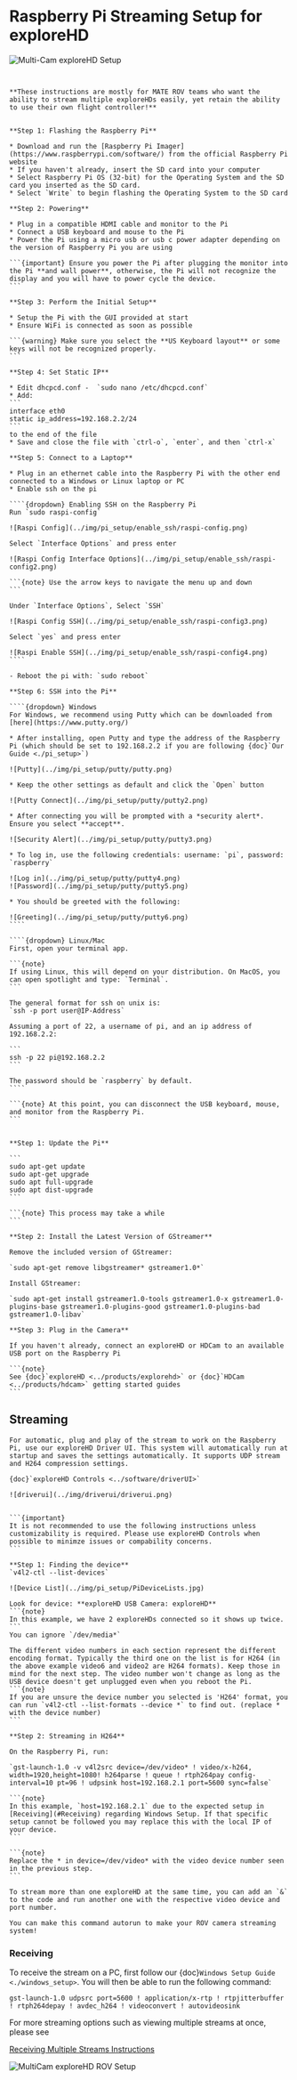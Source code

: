 # Raspberry Pi Streaming Setup for exploreHD

![Multi-Cam exploreHD Setup](../img/explorehd/exploreHD_Connection_Diagram.JPG)

```{note} The following instructions are for if you want to set up streaming from a Raspberry Pi without ArduSub. If you want plug-and-play compatibility we recommend following [this guide](https://www.ardusub.com/quick-start/installing-companion.html) to install ArduSub companion. 


**These instructions are mostly for MATE ROV teams who want the ability to stream multiple exploreHDs easily, yet retain the ability to use their own flight controller!**
```

`````{dropdown} Initial Setup

**Step 1: Flashing the Raspberry Pi**

* Download and run the [Raspberry Pi Imager](https://www.raspberrypi.com/software/) from the official Raspberry Pi website
* If you haven't already, insert the SD card into your computer
* Select Raspberry Pi OS (32-bit) for the Operating System and the SD card you inserted as the SD card.
* Select `Write` to begin flashing the Operating System to the SD card

**Step 2: Powering**

* Plug in a compatible HDMI cable and monitor to the Pi
* Connect a USB keyboard and mouse to the Pi
* Power the Pi using a micro usb or usb c power adapter depending on the version of Raspberry Pi you are using

```{important} Ensure you power the Pi after plugging the monitor into the Pi **and wall power**, otherwise, the Pi will not recognize the display and you will have to power cycle the device.
```

**Step 3: Perform the Initial Setup**

* Setup the Pi with the GUI provided at start
* Ensure WiFi is connected as soon as possible

```{warning} Make sure you select the **US Keyboard layout** or some keys will not be recognized properly.
```

**Step 4: Set Static IP**

* Edit dhcpcd.conf -  `sudo nano /etc/dhcpcd.conf`
* Add:
```
interface eth0
static ip_address=192.168.2.2/24
```
to the end of the file
* Save and close the file with `ctrl-o`, `enter`, and then `ctrl-x`

**Step 5: Connect to a Laptop**

* Plug in an ethernet cable into the Raspberry Pi with the other end connected to a Windows or Linux laptop or PC
* Enable ssh on the pi

````{dropdown} Enabling SSH on the Raspberry Pi
Run `sudo raspi-config`

![Raspi Config](../img/pi_setup/enable_ssh/raspi-config.png)

Select `Interface Options` and press enter

![Raspi Config Interface Options](../img/pi_setup/enable_ssh/raspi-config2.png)

```{note} Use the arrow keys to navigate the menu up and down
```

Under `Interface Options`, Select `SSH`

![Raspi Config SSH](../img/pi_setup/enable_ssh/raspi-config3.png)

Select `yes` and press enter

![Raspi Enable SSH](../img/pi_setup/enable_ssh/raspi-config4.png)
````

- Reboot the pi with: `sudo reboot`

**Step 6: SSH into the Pi**

````{dropdown} Windows
For Windows, we recommend using Putty which can be downloaded from [here](https://www.putty.org/)

* After installing, open Putty and type the address of the Raspberry Pi (which should be set to 192.168.2.2 if you are following {doc}`Our Guide <./pi_setup>`)

![Putty](../img/pi_setup/putty/putty.png)

* Keep the other settings as default and click the `Open` button

![Putty Connect](../img/pi_setup/putty/putty2.png)

* After connecting you will be prompted with a *security alert*. Ensure you select **accept**.

![Security Alert](../img/pi_setup/putty/putty3.png)

* To log in, use the following credentials: username: `pi`, password: `raspberry`

![Log in](../img/pi_setup/putty/putty4.png)
![Password](../img/pi_setup/putty/putty5.png)

* You should be greeted with the following:

![Greeting](../img/pi_setup/putty/putty6.png)
````

````{dropdown} Linux/Mac
First, open your terminal app.

```{note}
If using Linux, this will depend on your distribution. On MacOS, you can open spotlight and type: `Terminal`.
```

The general format for ssh on unix is:
`ssh -p port user@IP-Address`

Assuming a port of 22, a username of pi, and an ip address of 192.168.2.2:

```
ssh -p 22 pi@192.168.2.2
```

The password should be `raspberry` by default.
````

```{note} At this point, you can disconnect the USB keyboard, mouse, and monitor from the Raspberry Pi.
```

`````

````{dropdown} Installation Instructions

**Step 1: Update the Pi**

```
sudo apt-get update
sudo apt-get upgrade
sudo apt full-upgrade
sudo apt dist-upgrade
```

```{note} This process may take a while
```

**Step 2: Install the Latest Version of GStreamer**

Remove the included version of GStreamer:

`sudo apt-get remove libgstreamer* gstreamer1.0*`

Install GStreamer:

`sudo apt-get install gstreamer1.0-tools gstreamer1.0-x gstreamer1.0-plugins-base gstreamer1.0-plugins-good gstreamer1.0-plugins-bad gstreamer1.0-libav`

**Step 3: Plug in the Camera**

If you haven't already, connect an exploreHD or HDCam to an available USB port on the Raspberry Pi

```{note}
See {doc}`exploreHD <../products/explorehd>` or {doc}`HDCam <../products/hdcam>` getting started guides
```
````

## Streaming

```{dropdown} Automatic Stream Setup
For automatic, plug and play of the stream to work on the Raspberry Pi, use our exploreHD Driver UI. This system will automatically run at startup and saves the settings automatically. It supports UDP stream and H264 compression settings.

{doc}`exploreHD Controls <../software/driverUI>`

![driverui](../img/driverui/driverui.png)
```

````{dropdown} Manual Stream Setup

```{important}
It is not recommended to use the following instructions unless customizability is required. Please use exploreHD Controls when possible to minimze issues or compability concerns.
```

**Step 1: Finding the device**
`v4l2-ctl --list-devices`

![Device List](../img/pi_setup/PiDeviceLists.jpg)

Look for device: **exploreHD USB Camera: exploreHD**
```{note}
In this example, we have 2 exploreHDs connected so it shows up twice. 
```
You can ignore `/dev/media*`

The different video numbers in each section represent the different encoding format. Typically the third one on the list is for H264 (in the above example video6 and video2 are H264 formats). Keep those in mind for the next step. The video number won't change as long as the USB device doesn't get unplugged even when you reboot the Pi. 
```{note}
If you are unsure the device number you selected is 'H264' format, you can run `v4l2-ctl --list-formats --device *` to find out. (replace * with the device number)
```

**Step 2: Streaming in H264**

On the Raspberry Pi, run:

`gst-launch-1.0 -v v4l2src device=/dev/video* ! video/x-h264, width=1920,height=1080! h264parse ! queue ! rtph264pay config-interval=10 pt=96 ! udpsink host=192.168.2.1 port=5600 sync=false`

```{note}
In this example, `host=192.168.2.1` due to the expected setup in [Receiving](#Receiving) regarding Windows Setup. If that specific setup cannot be followed you may replace this with the local IP of your device.
```

```{note}
Replace the * in device=/dev/video* with the video device number seen in the previous step.
```

To stream more than one exploreHD at the same time, you can add an `&` to the code and run another one with the respective video device and port number.

You can make this command autorun to make your ROV camera streaming system!
````

### Receiving

To receive the stream on a PC, first follow our {doc}`Windows Setup Guide <./windows_setup>`. You will then be able to run the following command:

`gst-launch-1.0 udpsrc port=5600 ! application/x-rtp ! rtpjitterbuffer ! rtph264depay ! avdec_h264 ! videoconvert ! autovideosink`

For more streaming options such as viewing multiple streams at once, please see

[Receiving Multiple Streams Instructions](/guides/ardusub_companion.html#receiving-multiple-streams)

![MultiCam exploreHD ROV Setup](../img/gstreamer/gstreamer8.jpg)

